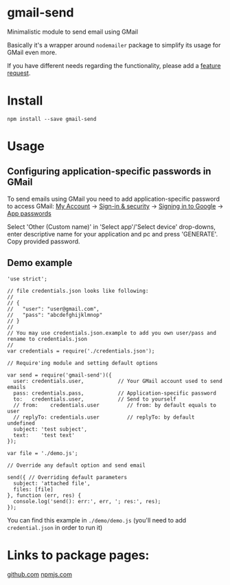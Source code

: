 # gmail-send
Minimalistic module to send email using GMail 

Basically it's a wrapper around `nodemailer` package to simplify its usage for GMail even more.

If you have different needs regarding the functionality, please add a [feature request](https://github.com/alykoshin/gmail-send/issues).

# Install

````
npm install --save gmail-send
````

# Usage

## Configuring application-specific passwords in GMail

To send emails using GMail you need to add application-specific password to access GMail:
[My Account](https://myaccount.google.com/) -> [Sign-in & security](https://myaccount.google.com/security) -> [Signing in to Google](https://myaccount.google.com/security#signin) -> [App passwords](https://security.google.com/settings/security/apppasswords?utm_source=OGB&pli=1)

Select 'Other (Custom name)' in 'Select app'/'Select device' drop-downs, enter descriptive name for your application and pc and press 'GENERATE'.
Copy provided password.

## Demo example

````
'use strict';

// file credentials.json looks like following:
//
// {
//   "user": "user@gmail.com",
//   "pass": "abcdefghijklmnop"
// }
//
// You may use credentials.json.example to add you own user/pass and rename to credentials.json
//
var credentials = require('./credentials.json');

// Require'ing module and setting default options

var send = require('gmail-send')({
  user: credentials.user,           // Your GMail account used to send emails
  pass: credentials.pass,           // Application-specific password
  to:   credentials.user,           // Send to yourself
  // from:    credentials.user         // from: by default equals to user
  // replyTo: credentials.user         // replyTo: by default undefined
  subject: 'test subject',
  text:    'test text'
});

var file = './demo.js';

// Override any default option and send email

send({ // Overriding default parameters
  subject: 'attached file',
  files: [file]
}, function (err, res) {
  console.log('send(): err:', err, '; res:', res);
});
````

You can find this example in ````./demo/demo.js```` (you'll need to add ````credential.json```` in order to run it)

# Links to package pages:
[github.com](https://github.com/alykoshin/gmail-send)
[npmjs.com](https://www.npmjs.com/package/gmail-send)
